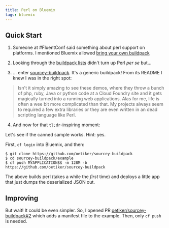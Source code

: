 ```yaml
---
title: Perl on Bluemix
tags: bluemix
---
```


Quick Start
---

1. Someone at #FluentConf said something about perl support on platforms.
I mentioned Bluemix allowed [bring your own buildpack](https://console.ng.bluemix.net/docs/cfapps/byob.html)

2. Looking through the [buildpack lists](https://docs.pivotal.io/pivotalcf/buildpacks/) didn't turn up Perl *per se* but…

3. … enter [sourcey-buildpack](https://github.com/oetiker/sourcey-buildpack). 
It's a generic buildpack!
 From its README I knew I was in the right spot:
>Isn't it simply amazing to see these demos, where they throw a 
>bunch of php, ruby, Java or python code at a Cloud Foundry site
> and it gets magically turned into a running web applications. 
>Alas for me, life is often a wee bit more complicated than that.
> My projects always seem to required a few extra libraries or they
> are even written in an dead scripting language like Perl.

4. And now for that `tl;dr`-inspiring moment:

Let's see if the canned sample works. Hint: yes.

First, `cf login` into Bluemix, and then:

    $ git clone https://github.com/oetiker/sourcey-buildpack
    $ cd sourcey-buildpack/example
    $ cf push MYAPPLICATION$$ -m 128M -b https://github.com/oetiker/sourcey-buildpack

The above builds perl (takes a while the *first* time) and deploys a 
little app that just dumps the deserialized JSON out.

Improving
---

But wait! It could be even simpler.
So, I opened PR
[oetiker/sourcey-buildpack#2](https://github.com/oetiker/sourcey-buildpack/pull/2)
which adds a manifest file to the example. Then, only `cf push` is needed.


